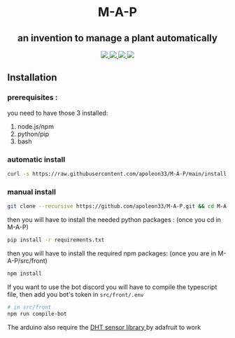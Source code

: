 <h1 align="center">M-A-P</h1>
<h2 align="center">an invention to manage a plant automatically</h2>
<p align="center">
    <a href="https://www.codefactor.io/repository/github/apoleon33/m-a-p/overview/dev">
        <img src="https://www.codefactor.io/repository/github/apoleon33/m-a-p/badge/main">
    </a>
    <a href="https://github.com/apoleon33/M-A-P/stargazers/">
        <img src="https://badgen.net/github/stars/apoleon33/M-A-P">
    </a>
    <a href="http://perso.crans.org/besson/LICENSE.html">
        <img src="https://img.shields.io/badge/License-GPLv3-blue.svg">
    </a>
    <a href="https://discord.gg/hS4VgSTumn">
        <img src="https://badgen.net/discord/members/hS4VgSTumn">
    </a>
</p>

## Installation

### prerequisites :
you need to have those 3 installed:
1. node.js/npm
2. python/pip
3. bash

### automatic install

```sh
curl -s https://raw.githubusercontent.com/apoleon33/M-A-P/main/install.sh | sh
 ```

### manual install

```sh
git clone --recursive https://github.com/apoleon33/M-A-P.git && cd M-A-P
 ```

then you will have to install the needed python packages :
(once you cd in M-A-P)
```sh
pip install -r requirements.txt
 ```
 then you will have to install the required npm packages:
 (once you are in M-A-P/src/front)
 ```sh
npm install
 ```

If you want to use the bot discord you will have to compile the typescript file, then add you bot's token in `src/front/.env` 
```sh
# in src/front
npm run compile-bot
```

 The arduino also require the [
DHT sensor library ](https://github.com/adafruit/DHT-sensor-library) by adafruit to work
